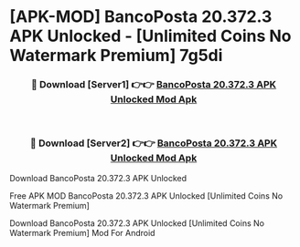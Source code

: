 # [APK-MOD] BancoPosta 20.372.3 APK Unlocked - [Unlimited Coins No Watermark Premium] 7g5di



<div align="center">
<h3>🔴 Download [Server1] 👉👉 <a href="https://momento.my/?title=BancoPosta_20.372.3_APK_Unlocked">BancoPosta 20.372.3 APK Unlocked Mod Apk</a></h3><br>

<h3>🔴 Download [Server2] 👉👉 <a href="https://momento.my/?title=BancoPosta_20.372.3_APK_Unlocked">BancoPosta 20.372.3 APK Unlocked Mod Apk</a></h3>
</div>



Download BancoPosta 20.372.3 APK Unlocked 

Free APK MOD BancoPosta 20.372.3 APK Unlocked [Unlimited Coins No Watermark Premium]

Download BancoPosta 20.372.3 APK Unlocked [Unlimited Coins No Watermark Premium] Mod For Android
